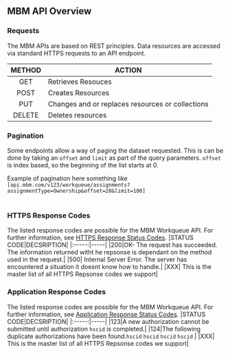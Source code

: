 ## MBM API Overview<br>

### Requests<br>
The MBM APIs are based on REST principles. Data resources are accessed via standard HTTPS requests to an API endpoint.

|**METHOD**|**ACTION**|
|:------:|------|
|GET|Retrieves Resouces|
|POST|Creates Resources|
|PUT|Changes and or replaces resources or collections|
|DELETE|Deletes resources|

### Pagination
Some endpoints allow a way of paging the dataset requested. This is can be done by taking an ```offset``` and ```limit``` as part of the query parameters. ```offset``` is index based, so the beginning of the list starts at 0.

Example of pagination here something like ```[api.mbm.com/v123/workqueue/assignments?assignmentType=Ownership&offset=20&limit=100]```
<br><br>
### **HTTPS Response Codes**<br>
The listed response codes are possible for the MBM Workqueue API. For further information, see [HTTPS Response Status Codes](https://www.google.com).
|STATUS CODE|DECSRIPTION|
|:-----:|-----|
|200|OK- The request has succeeded. The information returned witht he repsonse is dependant on the method used in the request.|
|500| Internal Server Error. The server has encountered a situation it doesnt know how to handle.|
|XXX| This is the master list of all HTTPS Repsonse codes we support|


### **Application Response Codes**<br>
The listed response codes are possible for the MBM Workqueue API. For further information, see [Application Response Status Codes](https://www.google.com).
|STATUS CODE|DECSRIPTION|
|:-----:|-----|
|123|A new authorization cannot be submitted until authorization ```hscid``` is completed.|
|124|The following duplicate authorizations have been found.```hscid``` ```hscid``` ```hscid``` ```hscid``` |
|XXX| This is the master list of all HTTPS Repsonse codes we support|

